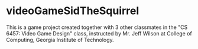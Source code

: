 # videoGameSidTheSquirrel

This is a game project created together with 3 other classmates in the "CS 6457: Video Game Design" class, instructed by Mr. Jeff Wilson at College of Computing, Georgia Institute of Technology.
